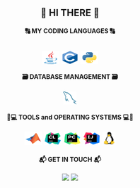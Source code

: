 <div align="center">
  <h2>🌟 HI THERE  🌟</h2>
</div>

<div align="center">
  <h4>🔠 MY CODING LANGUAGES 🔠</h4>
</div>

<div align="center" style="display: inline_block"><br>
  <img align="center" alt="Roanafi-Java" height="30" width="40" src="https://raw.githubusercontent.com/devicons/devicon/master/icons/java/java-original.svg">
  <img align="center" alt="Roanafi-C" height="30" width="40" src="https://raw.githubusercontent.com/devicons/devicon/master/icons/c/c-original.svg">
  <img align="center" alt="Roanafi-Python" height="30" width="40" src="https://raw.githubusercontent.com/devicons/devicon/master/icons/python/python-original.svg">
  
</div>

<div align="center">
  <h4>🗃️ DATABASE MANAGEMENT 🗃️</h4>
</div>

<div align="center">
  <img align="center" alt="MySQL" height="30" src="https://raw.githubusercontent.com/devicons/devicon/master/icons/mysql/mysql-original.svg"> 
</div>

<div align="center">
  <h4>🔧💻 TOOLS and OPERATING SYSTEMS 💻🔧</h4>
</div>

<div align="center">
  <img alt="Roanafi-Matlab" height="30" width="40" src="https://raw.githubusercontent.com/devicons/devicon/master/icons/matlab/matlab-original.svg">
  <img alt="CLion" height="30" width="40" src="https://raw.githubusercontent.com/devicons/devicon/master/icons/clion/clion-original.svg">
  <img alt="PyCharm" height="30" width="40" src="https://raw.githubusercontent.com/devicons/devicon/master/icons/pycharm/pycharm-original.svg">
  <img alt="IntelliJ IDEA" height="30" width="40" src="https://raw.githubusercontent.com/devicons/devicon/master/icons/intellij/intellij-original.svg">
  <img alt="Linux" height="30" src="https://raw.githubusercontent.com/devicons/devicon/master/icons/linux/linux-original.svg"> 

</div>

<div align="center">
  <h4>📬 GET IN TOUCH 📬</h4>
</div>

<div align="center"> 
  <a href="https://www.linkedin.com/in/roanafi/" target="_blank"><img src="https://img.shields.io/badge/-LinkedIn-%230077B5?style=for-the-badge&logo=linkedin&logoColor=white" target="_blank"></a>
  <a href="mailto:roa.nafi@yahoo.com"><img src="https://img.shields.io/badge/-Email-%23333?style=for-the-badge&logo=yahoo&logoColor=white" target="_blank"></a>
</div>

